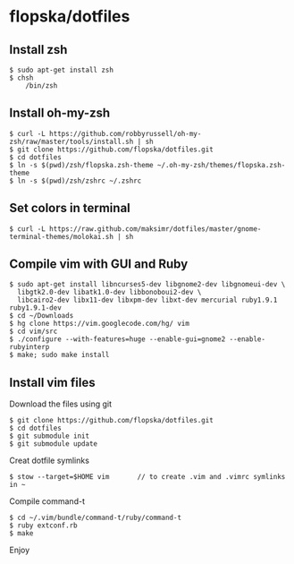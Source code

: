 # flopska/dotfiles #

## Install zsh ##
    $ sudo apt-get install zsh
    $ chsh
        /bin/zsh

## Install oh-my-zsh ##
    $ curl -L https://github.com/robbyrussell/oh-my-zsh/raw/master/tools/install.sh | sh 
    $ git clone https://github.com/flopska/dotfiles.git
    $ cd dotfiles
    $ ln -s $(pwd)/zsh/flopska.zsh-theme ~/.oh-my-zsh/themes/flopska.zsh-theme
    $ ln -s $(pwd)/zsh/zshrc ~/.zshrc

## Set colors in terminal ##
    $ curl -L https://raw.github.com/maksimr/dotfiles/master/gnome-terminal-themes/molokai.sh | sh 

## Compile vim with GUI and Ruby ##
    $ sudo apt-get install libncurses5-dev libgnome2-dev libgnomeui-dev \
      libgtk2.0-dev libatk1.0-dev libbonoboui2-dev \
      libcairo2-dev libx11-dev libxpm-dev libxt-dev mercurial ruby1.9.1 ruby1.9.1-dev
    $ cd ~/Downloads
    $ hg clone https://vim.googlecode.com/hg/ vim
    $ cd vim/src 
    $ ./configure --with-features=huge --enable-gui=gnome2 --enable-rubyinterp 
    $ make; sudo make install

## Install vim files ##

Download the files using git

    $ git clone https://github.com/flopska/dotfiles.git
    $ cd dotfiles
    $ git submodule init
    $ git submodule update

Creat dotfile symlinks

    $ stow --target=$HOME vim		// to create .vim and .vimrc symlinks in ~

Compile command-t

    $ cd ~/.vim/bundle/command-t/ruby/command-t
    $ ruby extconf.rb
    $ make

Enjoy
